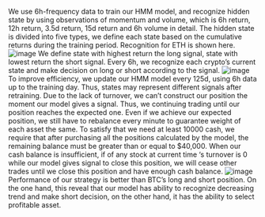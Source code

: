 We use 6h-frequency data to train our HMM model, and recognize hidden state by using observations of momentum and volume, which is 6h return, 12h return, 3.5d return, 15d return and 6h volume in detail. 
The hidden state is divided into five types, we define each state based on the cumulative returns during the training period. Recognition for ETH is shown here.
![image](https://github.com/user-attachments/assets/ea088e98-a28d-4051-ac70-a38ce9995489)
We define state with highest return the long signal, state with lowest return the short signal. Every 6h, we recognize each crypto’s current state and make decision on long or short according to the signal.
![image](https://github.com/user-attachments/assets/32538f1f-1589-4f83-9bf2-e5d9491ae52d)
To improve efficiency, we update our HMM model every 125d, using 6h data up to the training day. Thus, states may represent different signals after retraining.
Due to the lack of turnover, we can’t construct our position the moment our model gives a signal. Thus, we continuing trading until our position reaches the expected one.
Even if we achieve our expected position, we still have to rebalance every minute to guarantee weight of each asset the same.
To satisfy that we need at least 10000 cash, we require that after purchasing all the positions calculated by the model, the remaining balance must be greater than or equal to $40,000.
When our cash balance is insufficient, if of any stock at current time ‘s turnover is 0 while our model gives signal to close this position, we will cease other trades until we close this position and have enough cash balance. 
![image](https://github.com/user-attachments/assets/07e8f3fb-218c-487a-b890-47dcea6f6803)
Performance of our strategy is better than BTC’s long and short position. On the one hand, this reveal that our model has ability to recognize decreasing trend and make short decision, on the other hand, it has the ability to select profitable asset.


